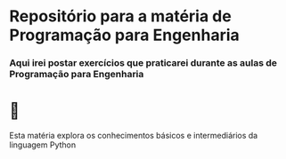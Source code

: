 <h1>Repositório para a matéria de Programação para Engenharia</h1>
<h3>Aqui irei postar exercícios que praticarei durante as aulas de Programação para Engenharia</h3>


<h1>🚀</h1> Esta matéria explora os conhecimentos básicos e intermediários da linguagem Python
